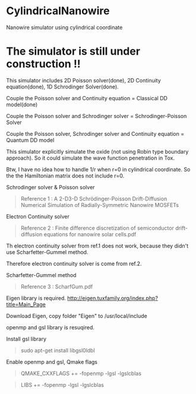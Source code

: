 # CylindricalNanowire

Nanowire simulator using cylindrical coordinate

# The simulator is still under construction !!

This simulator includes 2D Poisson solver(done), 2D Continuity equation(done), 1D Schrodinger Solver(done).

Couple the Poisson solver and Continuity equation = Classical DD model(done)

Couple the Poisson solver and Schrodinger solver = Schrodinger-Poisson Solver

Couple the Poisson solver, Schrodinger solver and Continuity equation = Quantum DD model

This simulator explicitly simulate the oxide (not using Robin type boundary approach).
So it could simulate the wave function penetration in Tox.

Btw, I have no idea how to handle 1/r when r=0 in cylindrical coordinate.
So the the Hamiltonian matrix does not include r=0.

Schrodinger solver & Poisson solver

> Reference 1 : A 2-D3-D Schrödinger-Poisson Drift-Diffusion Numerical Simulation of Radially-Symmetric Nanowire MOSFETs


Electron Continuity solver

> Reference 2 : Finite difference discretization of semiconductor drift-diffusion equations for nanowire solar cells.pdf

Th electron continuity solver from ref.1 does not work, because they didn't use Scharfetter-Gummel method.

Therefore electron continuity solver is come from ref.2.

Scharfetter-Gummel method

> Reference 3 : ScharfGum.pdf



Eigen library is required.
http://eigen.tuxfamily.org/index.php?title=Main_Page

  Download Eigen, copy folder "Eigen" to /usr/local/include  

openmp and gsl library is resuqired.

  Install gsl library

> sudo apt-get install libgsl0ldbl

  Enable openmp and gsl, Qmake flags

> QMAKE_CXXFLAGS += -fopenmp -lgsl -lgslcblas

> LIBS += -fopenmp -lgsl -lgslcblas


